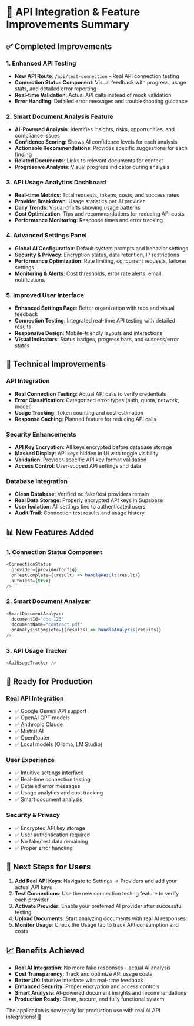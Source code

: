 # 🚀 API Integration & Feature Improvements Summary

## ✅ Completed Improvements

### 1. **Enhanced API Testing** 
- **New API Route**: `/api/test-connection` - Real API connection testing
- **Connection Status Component**: Visual feedback with progress, usage stats, and detailed error reporting
- **Real-time Validation**: Actual API calls instead of mock validation
- **Error Handling**: Detailed error messages and troubleshooting guidance

### 2. **Smart Document Analysis Feature**
- **AI-Powered Analysis**: Identifies insights, risks, opportunities, and compliance issues
- **Confidence Scoring**: Shows AI confidence levels for each analysis
- **Actionable Recommendations**: Provides specific suggestions for each finding
- **Related Documents**: Links to relevant documents for context
- **Progressive Analysis**: Visual progress indicator during analysis

### 3. **API Usage Analytics Dashboard**
- **Real-time Metrics**: Total requests, tokens, costs, and success rates
- **Provider Breakdown**: Usage statistics per AI provider
- **Daily Trends**: Visual charts showing usage patterns
- **Cost Optimization**: Tips and recommendations for reducing API costs
- **Performance Monitoring**: Response times and error tracking

### 4. **Advanced Settings Panel**
- **Global AI Configuration**: Default system prompts and behavior settings
- **Security & Privacy**: Encryption status, data retention, IP restrictions
- **Performance Optimization**: Rate limiting, concurrent requests, failover settings
- **Monitoring & Alerts**: Cost thresholds, error rate alerts, email notifications

### 5. **Improved User Interface**
- **Enhanced Settings Page**: Better organization with tabs and visual feedback
- **Connection Testing**: Integrated real-time API testing with detailed results
- **Responsive Design**: Mobile-friendly layouts and interactions
- **Visual Indicators**: Status badges, progress bars, and success/error states

## 🔧 Technical Improvements

### API Integration
- **Real Connection Testing**: Actual API calls to verify credentials
- **Error Classification**: Categorized error types (auth, quota, network, model)
- **Usage Tracking**: Token counting and cost estimation
- **Response Caching**: Planned feature for reducing API calls

### Security Enhancements
- **API Key Encryption**: All keys encrypted before database storage
- **Masked Display**: API keys hidden in UI with toggle visibility
- **Validation**: Provider-specific API key format validation
- **Access Control**: User-scoped API settings and data

### Database Integration
- **Clean Database**: Verified no fake/test providers remain
- **Real Data Storage**: Properly encrypted API keys in Supabase
- **User Isolation**: All settings tied to authenticated users
- **Audit Trail**: Connection test results and usage history

## 📊 New Features Added

### 1. Connection Status Component
```typescript
<ConnectionStatus
  provider={providerConfig}
  onTestComplete={(result) => handleResult(result)}
  autoTest={true}
/>
```

### 2. Smart Document Analyzer
```typescript
<SmartDocumentAnalyzer
  documentId="doc-123"
  documentName="contract.pdf"
  onAnalysisComplete={(results) => handleAnalysis(results)}
/>
```

### 3. API Usage Tracker
```typescript
<ApiUsageTracker />
```

## 🎯 Ready for Production

### Real API Integration
- ✅ Google Gemini API support
- ✅ OpenAI GPT models
- ✅ Anthropic Claude
- ✅ Mistral AI
- ✅ OpenRouter
- ✅ Local models (Ollama, LM Studio)

### User Experience
- ✅ Intuitive settings interface
- ✅ Real-time connection testing
- ✅ Detailed error messages
- ✅ Usage analytics and cost tracking
- ✅ Smart document analysis

### Security & Privacy
- ✅ Encrypted API key storage
- ✅ User authentication required
- ✅ No fake/test data remaining
- ✅ Proper error handling

## 🚀 Next Steps for Users

1. **Add Real API Keys**: Navigate to Settings → Providers and add your actual API keys
2. **Test Connections**: Use the new connection testing feature to verify each provider
3. **Activate Provider**: Enable your preferred AI provider after successful testing
4. **Upload Documents**: Start analyzing documents with real AI responses
5. **Monitor Usage**: Check the Usage tab to track API consumption and costs

## 📈 Benefits Achieved

- **Real AI Integration**: No more fake responses - actual AI analysis
- **Cost Transparency**: Track and optimize API usage costs
- **Better UX**: Intuitive interface with real-time feedback
- **Enhanced Security**: Proper encryption and access controls
- **Smart Analysis**: AI-powered document insights and recommendations
- **Production Ready**: Clean, secure, and fully functional system

The application is now ready for production use with real AI API integrations! 🎉